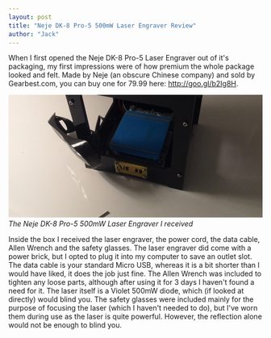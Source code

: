 ```yaml
---
layout: post
title: "Neje DK-8 Pro-5 500mW Laser Engraver Review"
author: "Jack"
---
```


When I first opened the Neje DK-8 Pro-5 Laser Engraver out of it's packaging, my first impressions were of how premium the whole package looked and felt. Made by Neje (an obscure Chinese company) and sold by Gearbest.com, you can buy one for 79.99 here: http://goo.gl/b2Ig8H.

![backup1](../assets/backup1.PNG)
_The Neje DK-8 Pro-5 500mW Laser Engraver I received_

Inside the box I received the laser engraver, the power cord, the data cable, Allen Wrench and the safety glasses. The laser engraver did come with a power brick, but I opted to plug it into my computer to save an outlet slot. The data cable is your standard Micro USB, whereas it is a bit shorter than I would have liked, it does the job just fine. The Allen Wrench was included to tighten any loose parts, although after using it for 3 days I haven't found a need for it. The laser itself is a Violet 500mW diode, which (if looked at directly) would blind you. The safety glasses were included mainly for the purpose of focusing the laser (which I haven't needed to do), but I've worn them during use as the laser is quite powerful. However, the reflection alone would not be enough to blind you.
